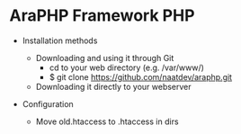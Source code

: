 AraPHP Framework PHP
============================================

* Installation methods

  * Downloading and using it through Git
    * cd to your web directory (e.g. /var/www/)
    * $ git clone https://github.com/naatdev/araphp.git
  * Downloading it directly to your webserver

* Configuration

  * Move old.htaccess to .htaccess in dirs